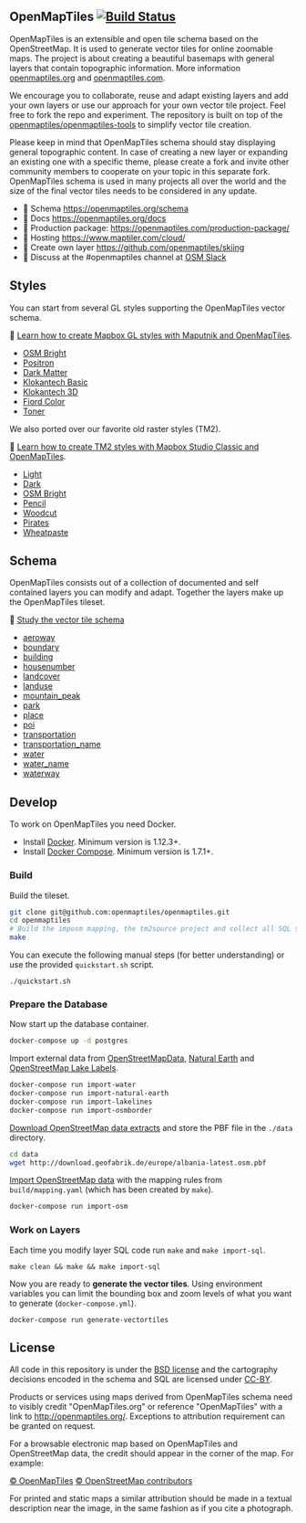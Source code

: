 ## OpenMapTiles [![Build Status](https://travis-ci.org/openmaptiles/openmaptiles.svg?branch=master)](https://travis-ci.org/openmaptiles/openmaptiles)

OpenMapTiles is an extensible and open tile schema based on the OpenStreetMap. It is used to generate vector tiles for online zoomable maps. The project is about creating a beautiful basemaps with general layers that contain topographic information. More information [openmaptiles.org](http://openmaptiles.org/) and [openmaptiles.com](http://openmaptiles.com/).

We encourage you to collaborate, reuse and adapt existing layers and add your own layers or use our approach for your own vector tile project. Feel free to fork the repo and experiment. The repository is built on top of the [openmaptiles/openmaptiles-tools](https://github.com/openmaptiles/openmaptiles-tools) to simplify vector tile creation.

Please keep in mind that OpenMapTiles schema should stay displaying general topographic content. In case of creating a new layer or expanding an existing one with a specific theme, please create a fork and invite other community members to cooperate on your topic in this separate fork. OpenMapTiles schema is used in many projects all over the world and the size of the final vector tiles needs to be considered in any update.

- :link: Schema https://openmaptiles.org/schema
- :link: Docs https://openmaptiles.org/docs
- :link: Production package: https://openmaptiles.com/production-package/
- :link: Hosting https://www.maptiler.com/cloud/
- :link: Create own layer https://github.com/openmaptiles/skiing
- :link: Discuss at the #openmaptiles channel at [OSM Slack](https://osmus-slack.herokuapp.com/)

## Styles

You can start from several GL styles supporting the OpenMapTiles vector schema.

:link: [Learn how to create Mapbox GL styles with Maputnik and OpenMapTiles](http://openmaptiles.org/docs/style/maputnik/).


- [OSM Bright](https://github.com/openmaptiles/osm-bright-gl-style)
- [Positron](https://github.com/openmaptiles/positron-gl-style)
- [Dark Matter](https://github.com/openmaptiles/dark-matter-gl-style)
- [Klokantech Basic](https://github.com/openmaptiles/klokantech-basic-gl-style)
- [Klokantech 3D](https://github.com/openmaptiles/klokantech-3d-gl-style)
- [Fiord Color](https://github.com/openmaptiles/fiord-color-gl-style)
- [Toner](https://github.com/openmaptiles/toner-gl-style)

We also ported over our favorite old raster styles (TM2).

:link: [Learn how to create TM2 styles with Mapbox Studio Classic and OpenMapTiles](http://openmaptiles.org/docs/style/mapbox-studio-classic/).

- [Light](https://github.com/openmaptiles/mapbox-studio-light.tm2/)
- [Dark](https://github.com/openmaptiles/mapbox-studio-dark.tm2/)
- [OSM Bright](https://github.com/openmaptiles/mapbox-studio-osm-bright.tm2/)
- [Pencil](https://github.com/openmaptiles/mapbox-studio-pencil.tm2/)
- [Woodcut](https://github.com/openmaptiles/mapbox-studio-woodcut.tm2/)
- [Pirates](https://github.com/openmaptiles/mapbox-studio-pirates.tm2/)
- [Wheatpaste](https://github.com/openmaptiles/mapbox-studio-wheatpaste.tm2/)

## Schema

OpenMapTiles consists out of a collection of documented and self contained layers you can modify and adapt.
Together the layers make up the OpenMapTiles tileset.

:link: [Study the vector tile schema](http://openmaptiles.org/schema)

- [aeroway](https://openmaptiles.org/schema/#aeroway)
- [boundary](https://openmaptiles.org/schema/#boundary)
- [building](https://openmaptiles.org/schema/#building)
- [housenumber](https://openmaptiles.org/schema/#housenumber)
- [landcover](https://openmaptiles.org/schema/#landcover)
- [landuse](https://openmaptiles.org/schema/#landuse)
- [mountain_peak](https://openmaptiles.org/schema/#mountain_peak)
- [park](https://openmaptiles.org/schema/#park)
- [place](https://openmaptiles.org/schema/#place)
- [poi](https://openmaptiles.org/schema/#poi)
- [transportation](https://openmaptiles.org/schema/#transportation)
- [transportation_name](https://openmaptiles.org/schema/#transportation_name)
- [water](https://openmaptiles.org/schema/#water)
- [water_name](https://openmaptiles.org/schema/#water_name)
- [waterway](https://openmaptiles.org/schema/#waterway)

## Develop

To work on OpenMapTiles you need Docker.

- Install [Docker](https://docs.docker.com/engine/installation/). Minimum version is 1.12.3+.
- Install [Docker Compose](https://docs.docker.com/compose/install/). Minimum version is 1.7.1+.

### Build

Build the tileset.

```bash
git clone git@github.com:openmaptiles/openmaptiles.git
cd openmaptiles
# Build the imposm mapping, the tm2source project and collect all SQL scripts
make
```

You can execute the following manual steps (for better understanding)
or use the provided `quickstart.sh` script.

```
./quickstart.sh
```

### Prepare the Database

Now start up the database container.

```bash
docker-compose up -d postgres
```

Import external data from [OpenStreetMapData](http://openstreetmapdata.com/), [Natural Earth](http://www.naturalearthdata.com/) and  [OpenStreetMap Lake Labels](https://github.com/lukasmartinelli/osm-lakelines).

```bash
docker-compose run import-water
docker-compose run import-natural-earth
docker-compose run import-lakelines
docker-compose run import-osmborder
```

[Download OpenStreetMap data extracts](http://download.geofabrik.de/) and store the PBF file in the `./data` directory.

```bash
cd data
wget http://download.geofabrik.de/europe/albania-latest.osm.pbf
```

[Import OpenStreetMap data](https://github.com/openmaptiles/import-osm) with the mapping rules from
`build/mapping.yaml` (which has been created by `make`).

```bash
docker-compose run import-osm
```

### Work on Layers

Each time you modify layer SQL code run `make` and `make import-sql`.

```
make clean && make && make import-sql
```

Now you are ready to **generate the vector tiles**. Using environment variables
you can limit the bounding box and zoom levels of what you want to generate (`docker-compose.yml`).

```
docker-compose run generate-vectortiles
```

## License

All code in this repository is under the [BSD license](./LICENSE.md) and the cartography decisions encoded in the schema and SQL are licensed under [CC-BY](./LICENSE.md).

Products or services using maps derived from OpenMapTiles schema need to visibly credit "OpenMapTiles.org" or reference "OpenMapTiles" with a link to http://openmaptiles.org/. Exceptions to attribution requirement can be granted on request.

For a browsable electronic map based on OpenMapTiles and OpenStreetMap data, the
credit should appear in the corner of the map. For example:

[© OpenMapTiles](http://openmaptiles.org/) [© OpenStreetMap contributors](http://www.openstreetmap.org/copyright)

For printed and static maps a similar attribution should be made in a textual
description near the image, in the same fashion as if you cite a photograph.
